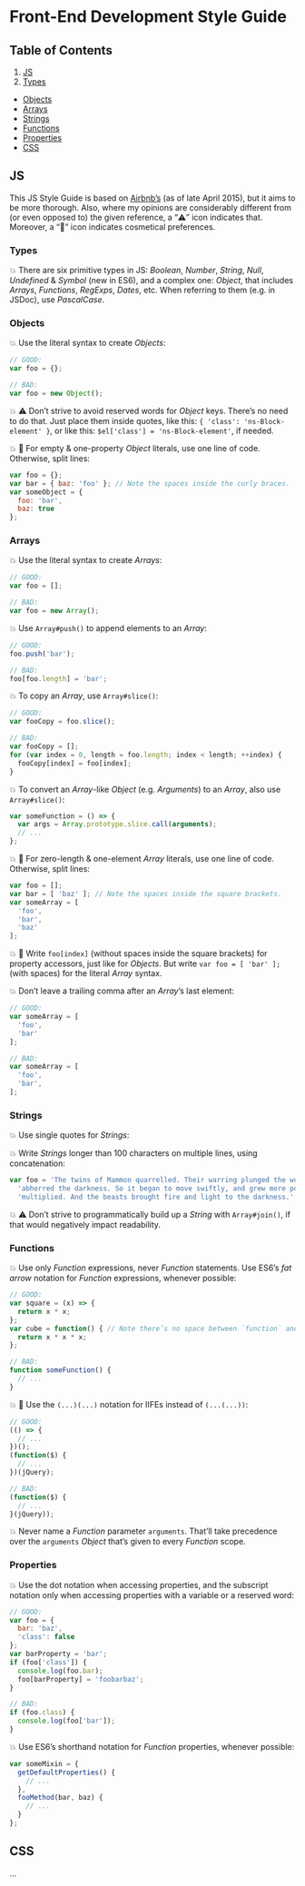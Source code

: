 Front-End Development Style Guide
=================================



## Table of Contents

1. [JS](#js)
  1. [Types](#types)
  * [Objects](#objects)
  * [Arrays](#arrays)
  * [Strings](#strings)
  * [Functions](#functions)
  * [Properties](#properties)
* [CSS](#css)



## JS

This JS Style Guide is based on [Airbnb’s](https://github.com/airbnb/javascript) (as of late April 2015), but it aims to be more thorough. Also, where my opinions are considerably different from (or even opposed to) the given reference, a “:warning:” icon indicates that. Moreover, a “:lipstick:” icon indicates cosmetical preferences.



### Types

:boom: There are six primitive types in JS: _Boolean_, _Number_, _String_, _Null_, _Undefined_ & _Symbol_ (new in ES6), and a complex one: _Object_, that includes _Arrays_, _Functions_, _RegExps_, _Dates_, etc. When referring to them (e.g. in JSDoc), use _PascalCase_.



### Objects

:boom: Use the literal syntax to create _Objects_:

```javascript
// GOOD:
var foo = {};

// BAD:
var foo = new Object();
```

:boom: :warning: Don’t strive to avoid reserved words for _Object_ keys. There’s no need to do that. Just place them inside quotes, like this: `{ 'class': 'ns-Block-element' }`, or like this: `$el['class'] = 'ns-Block-element'`, if needed.

:boom: :lipstick: For empty & one-property _Object_ literals, use one line of code. Otherwise, split lines:

```javascript
var foo = {};
var bar = { baz: 'foo' }; // Note the spaces inside the curly braces.
var someObject = {
  foo: 'bar',
  baz: true
};
```




### Arrays

:boom: Use the literal syntax to create _Arrays_:

```javascript
// GOOD:
var foo = [];

// BAD:
var foo = new Array();
```

:boom: Use `Array#push()` to append elements to an _Array_:

```javascript
// GOOD:
foo.push('bar');

// BAD:
foo[foo.length] = 'bar';
```

:boom: To copy an _Array_, use `Array#slice()`:

```javascript
// GOOD:
var fooCopy = foo.slice();

// BAD:
var fooCopy = [];
for (var index = 0, length = foo.length; index < length; ++index) {
  fooCopy[index] = foo[index];
}
```

:boom: To convert an _Array_-like _Object_ (e.g. _Arguments_) to an _Array_, also use `Array#slice()`:

```javascript
var someFunction = () => {
  var args = Array.prototype.slice.call(arguments);
  // ...
};
```

:boom: :lipstick: For zero-length & one-element _Array_ literals, use one line of code. Otherwise, split lines:

```javascript
var foo = [];
var bar = [ 'baz' ]; // Note the spaces inside the square brackets.
var someArray = [
  'foo',
  'bar',
  'baz'
];
```

:boom: :lipstick: Write `foo[index]` (without spaces inside the square brackets) for property accessors, just like for _Objects_. But write `var foo = [ 'bar' ];` (with spaces) for the literal _Array_ syntax.

:boom: Don’t leave a trailing comma after an _Array_’s last element:

```javascript
// GOOD:
var someArray = [
  'foo',
  'bar'
];

// BAD:
var someArray = [
  'foo',
  'bar',
];
```



### Strings



:boom: Use single quotes for _Strings_:

:boom: Write _Strings_ longer than 100 characters on multiple lines, using concatenation:

```javascript
var foo = 'The twins of Mammon quarrelled. Their warring plunged the world into a new darkness, and the beast ' +
  'abhorred the darkness. So it began to move swiftly, and grew more powerful, and went forth and ' +
  'multiplied. And the beasts brought fire and light to the darkness.';
```

:boom: :warning: Don’t strive to programmatically build up a _String_ with `Array#join()`, if that would negatively impact readability.



### Functions



:boom: Use only _Function_ expressions, never _Function_ statements. Use ES6’s _fat arrow_ notation for _Function_ expressions, whenever possible:

```javascript
// GOOD:
var square = (x) => {
  return x * x;
};
var cube = function() { // Note there’s no space between `function` and `()`.
  return x * x * x;
};

// BAD:
function someFunction() {
  // ...
}
```

:boom: :lipstick: Use the `(...)(...)` notation for IIFEs instead of `(...(...))`:

```javascript
// GOOD:
(() => {
  // ...
})();
(function($) {
  // ...
})(jQuery);

// BAD:
(function($) {
  // ...
}(jQuery));
```

:boom: Never name a _Function_ parameter `arguments`. That’ll take precedence over the `arguments` _Object_ that’s given to every _Function_ scope.



### Properties

:boom: Use the dot notation when accessing properties, and the subscript notation only when accessing properties with a variable or a reserved word:

```javascript
// GOOD:
var foo = {
  bar: 'baz',
  'class': false
};
var barProperty = 'bar';
if (foo['class']) {
  console.log(foo.bar);
  foo[barProperty] = 'foobarbaz';
}

// BAD:
if (foo.class) {
  console.log(foo['bar']);
}
```

:boom: Use ES6’s shorthand notation for _Function_ properties, whenever possible:
```javascript
var someMixin = {
  getDefaultProperties() {
    // ...
  },
  fooMethod(bar, baz) {
    // ...
  }
};
```



## CSS

...
